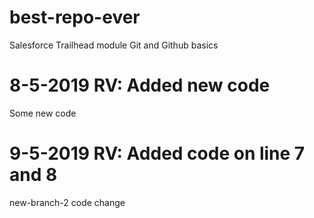 # best-repo-ever
Salesforce Trailhead module Git and Github basics

# 8-5-2019 RV: Added new code
Some new code

# 9-5-2019 RV: Added code on line 7 and 8
new-branch-2 code change